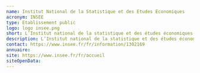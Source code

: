 ```yaml
---
name: Institut National de la Statistique et des Etudes Economiques
acronym: INSEE
type: Etablissement public
logo: logo insee.png
short: L’Institut national de la statistique et des études économiques (Insee ou INSEE) est chargé de la production, de l'analyse et de la publication des statistiques officielles en France.
description: L’Institut national de la statistique et des études économiques (Insee ou INSEE) a pour mission de collecter, analyser et diffuser des informations sur l'économie et la société française sur l'ensemble de son territoire à des fins d’études pour des prévisions décisionnelles.
contact: https://www.insee.fr/fr/information/1302169
annuaire:
site: https://www.insee.fr/fr/accueil
siteOpenData:
---
```

